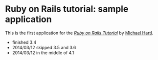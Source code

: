 # Ruby on Rails tutorial: sample application

This is the first application for the
[*Ruby on Rails Tutorial*](http://railstutorial.jp/)
by [Michael Hartl](http://michaelhartl.com/).

* finished 3.4
* 2014/03/12 skipped 3.5 and 3.6
* 2014/03/12 in the middle of 4.1

